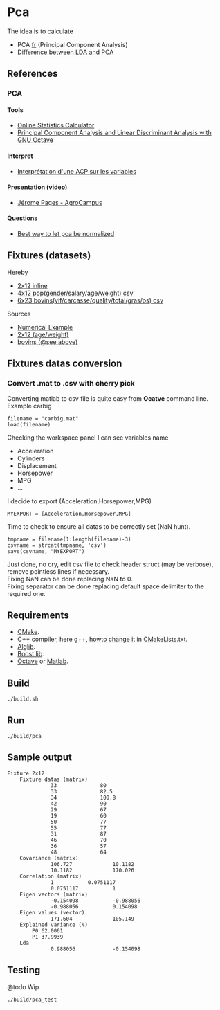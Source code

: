 # Pca

The idea is to calculate 

* PCA [fr](https://fr.wikipedia.org/wiki/Analyse_en_composantes_principales) (Principal Component Analysis) 
 * [Difference between LDA and PCA](https://sebastianraschka.com/faq/docs/lda-vs-pca.html)

## References

### PCA

#### Tools
 * [Online Statistics Calculator](https://datatab.net/statistics-calculator/factor-analysis)
* [Principal Component Analysis and Linear Discriminant Analysis with GNU Octave](https://www.bytefish.de/blog/pca_lda_with_gnu_octave.html)
#### Interpret
 * [Interprétation d'une ACP sur les variables](http://www.jybaudot.fr/Analdonnees/acpvarres.html)
 
#### Presentation (video)
 * [Jérome Pages - AgroCampus](https://www.youtube.com/watch?v=uV5hmpzmWsU)
#### Questions
 * [Best way to let pca be normalized](https://stats.stackexchange.com/questions/53/pca-on-correlation-or-covariance)

## Fixtures (datasets)
Hereby
* [2x12 inline](src/main.cpp)
* [4x12 pop(gender/salary/age/weight) csv](script/matlab/gsaw.csv)
* [6x23 bovins(vif/carcasse/quality/total/gras/os) csv](script/matlab/bovin.csv)

Sources  
* [Numerical Example](https://www.itl.nist.gov/div898/handbook/pmc/section5/pmc552.htm)
* [2x12 (age/weight)](https://datatab.net/statistics-calculator/factor-analysis)
* [bovins (@see above)](https://cermics.enpc.fr/scilab_new/site/Tp/Statistique/acp/acp.html)

## Fixtures datas conversion

### Convert .mat to .csv with cherry pick
Converting matlab to csv file is quite easy from **Ocatve** command line.  
Example carbig  
```
filename = "carbig.mat"
load(filename)
```
Checking the workspace panel I can see variables name
* Acceleration
* Cylinders
* Displacement
* Horsepower
* MPG
* ...

I decide to export (Acceleration,Horsepower,MPG)  

```
MYEXPORT = [Acceleration,Horsepower,MPG]
```

Time to check to ensure all datas to be correctly set (NaN hunt).  

```
tmpname = filename(1:length(filename)-3)
csvname = strcat(tmpname, 'csv')
save(csvname, "MYEXPORT")
```

Just done, no cry, edit csv file to check header struct (may be verbose), remove pointless lines if necessary.  
Fixing NaN can be done replacing NaN to 0.  
Fixing separator can be done replacing default space delimiter to the required one.  

## Requirements

* [CMake](https://cmake.org/). 
* C++ compiler, here g++, [howto change it](https://stackoverflow.com/questions/45933732/how-to-specify-a-compiler-in-cmake) in [CMakeLists.txt](CMakeLists.txt). 
* [Alglib](https://www.alglib.net). 
* [Boost lib](https://www.boost.org/). 
* [Octave](https://www.gnu.org/software/octave/) or [Matlab](https://mathworks.com/products/matlab.html).

## Build

```
./build.sh
```

## Run

```
./build/pca
```

## Sample output
```
Fixture 2x12
	Fixture datas (matrix)
	          33	          80
	          33	          82.5
	          34	          100.8
	          42	          90
	          29	          67
	          19	          60
	          50	          77
	          55	          77
	          31	          87
	          46	          70
	          36	          57
	          48	          64
	Covariance (matrix)
	          106.727	          10.1182
	          10.1182	          170.026
	Correlation (matrix)
	          1	          0.0751117
	          0.0751117	          1
	Eigen vectors (matrix)
	          -0.154098	          -0.988056
	          -0.988056	          0.154098
	Eigen values (vector)
	          171.604	          105.149
	Explained variance (%)
		P0 62.0061
		P1 37.9939
	Lda
	          0.988056	          -0.154098

```
## Testing

@todo Wip

```
./build/pca_test
```
